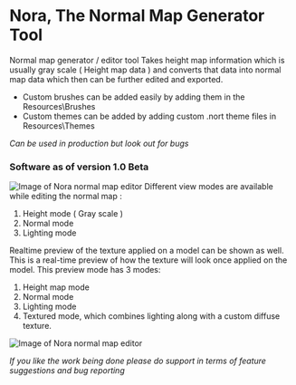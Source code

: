 # Nora, The Normal Map Generator Tool
Normal map generator / editor tool
Takes height map information which is usually gray scale ( Height map data ) and converts that data into normal map data which then can be further edited and exported.

* Custom brushes can be added easily by adding them in the Resources\Brushes
* Custom themes can be added by adding custom .nort theme files in Resources\Themes

*Can be used in production but look out for bugs*

### Software as of version 1.0 Beta
![Image of Nora normal map editor](https://i.imgur.com/1fHhvXA.png)
Different view modes are available while editing the normal map :
1. Height mode ( Gray scale )
2. Normal mode
3. Lighting mode

Realtime preview of the texture applied on a model can be shown as well.
This is a real-time preview of how the texture will look once applied on the model.
This preview mode has 3 modes:
1. Height map mode
2. Normal mode
3. Lighting mode
4. Textured mode, which combines lighting along with a custom diffuse texture.

![Image of Nora normal map editor](https://i.imgur.com/BoIjEQj.png)

*If you like the work being done please do support in terms of feature suggestions and bug reporting*

